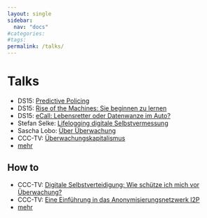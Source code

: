 ```yaml
---
layout: single
sidebar:
  nav: "docs"
#categories:
#tags:
permalink: /talks/
---
```


# Talks
+ DS15: <a href="https://media.ccc.de/v/DS2015-7060-predictive_policing" target="_blank">Predictive Policing</a>
+ DS15: <a href="https://media.ccc.de/v/DS2015-7085-rise_of_the_machines_sie_beginnen_zu_lernen" target="_blank">Rise of the Machines: Sie beginnen zu lernen</a>
+ DS15: <a href="https://media.ccc.de/v/DS2015-6988-ecall_-_lebensretter_oder_datenwanze_im_auto" target="_blank">eCall: Lebensretter oder Datenwanze im Auto?</a>
+ Stefan Selke: <a href="https://www.youtube.com/watch?v=t76asVp9KgU" target="_blank">Lifelogging digitale Selbstvermessung</a>
+ Sascha Lobo: <a href="https://www.youtube.com/watch?v=d1qOkJcn2c4" target="_blank">Über Überwachung</a>
+ CCC-TV: <a href="https://media.ccc.de/browse/conferences/cryptocon/2015/CC15_-_34_-_de_-_eisengiesserei_-_201505101900_-_uberwachungskapitalismus_-_toby.html#video" target="_blank">Überwachungskapitalismus</a>
+ <a title="CCC-TV" href="https://media.ccc.de/tags/" target="_blank">mehr</a>

## How to
+ CCC-TV: <a href="https://media.ccc.de/browse/conferences/datenspuren/2014/DS2014_-_5925_-_de_-_kleiner_saal_-_201409131300_-_digitale_selbstverteidigung_-_wie_schutze_ich_mich_vor_uberwachung_-_stefan_bocker.html#video" target="_blank">Digitale Selbstverteidigung: Wie schütze ich mich vor Überwachung?</a>
+ CCC-TV: <a href="https://media.ccc.de/browse/conferences/datenspuren/2014/DS2014_-_5988_-_de_-_grosser_saal_-_201409131400_-_unsichtbar_durchs_netz_mit_i2p_-_qbi.html#video" target="_blank">Eine Einführung in das Anonymisierungsnetzwerk I2P</a>
+ <a title="CCC-TV" href="https://media.ccc.de/tags/" target="_blank">mehr</a>


